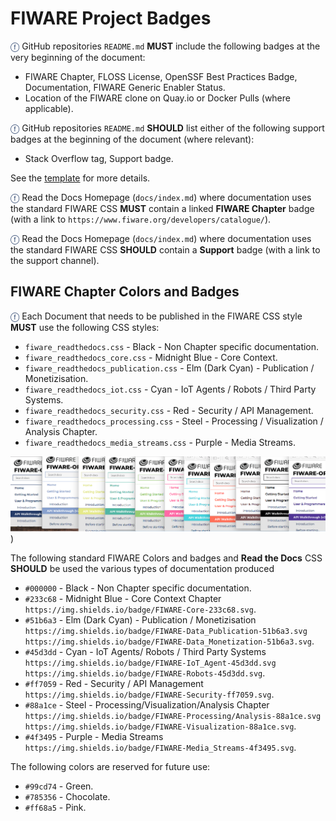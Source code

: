 # FIWARE Project Badges

<span style="color:#233c68;">&#x24D5;</span> GitHub repositories `README.md` **MUST** include the following badges at
the very beginning of the document:

-   FIWARE Chapter, FLOSS License, OpenSSF Best Practices Badge, Documentation, FIWARE Generic Enabler Status.
-   Location of the FIWARE clone on Quay.io or Docker Pulls (where applicable).

<span style="color:#233c68;">&#x24D5;</span> GitHub repositories `README.md` **SHOULD** list either of the following
support badges at the beginning of the document (where relevant):

-   Stack Overflow tag, Support badge.

See the [template](analytics_readthedocs.md) for more details.

<span style="color:#233c68;">&#x24D5;</span> Read the Docs Homepage (`docs/index.md`) where documentation uses the
standard FIWARE CSS **MUST** contain a linked **FIWARE Chapter** badge (with a link to
`https://www.fiware.org/developers/catalogue/`).

<span style="color:#233c68;">&#x24D5;</span> Read the Docs Homepage (`docs/index.md`) where documentation uses the
standard FIWARE CSS **SHOULD** contain a **Support** badge (with a link to the support channel).

## FIWARE Chapter Colors and Badges

<span style="color:#233c68;">&#x24D5;</span> Each Document that needs to be published in the FIWARE CSS style **MUST**
use the following CSS styles:

-   `fiware_readthedocs.css` - Black - Non Chapter specific documentation.
-   `fiware_readthedocs_core.css` - Midnight Blue - Core Context.
-   `fiware_readthedocs_publication.css` - Elm (Dark Cyan) - Publication / Monetizisation.
-   `fiware_readthedocs_iot.css` - Cyan - IoT Agents / Robots / Third Party Systems.
-   `fiware_readthedocs_security.css` - Red - Security / API Management.
-   `fiware_readthedocs_processing.css` - Steel - Processing / Visualization / Analysis Chapter.
-   `fiware_readthedocs_media_streams.css` - Purple - Media Streams.

![](img/Color-strip.png))

The following standard FIWARE Colors and badges and **Read the Docs** CSS **SHOULD** be used the various types of
documentation produced

-   `#000000` - Black - Non Chapter specific documentation.
-   `#233c68` - Midnight Blue - Core Context Chapter `https://img.shields.io/badge/FIWARE-Core-233c68.svg`.
-   `#51b6a3` - Elm (Dark Cyan) - Publication / Monetizisation
    `https://img.shields.io/badge/FIWARE-Data_Publication-51b6a3.svg`
    `https://img.shields.io/badge/FIWARE-Data_Monetization-51b6a3.svg`.
-   `#45d3dd` - Cyan - IoT Agents/ Robots / Third Party Systems
    `https://img.shields.io/badge/FIWARE-IoT_Agent-45d3dd.svg` `https://img.shields.io/badge/FIWARE-Robots-45d3dd.svg`.
-   `#ff7059` - Red - Security / API Management `https://img.shields.io/badge/FIWARE-Security-ff7059.svg`.
-   `#88a1ce` - Steel - Processing/Visualization/Analysis Chapter
    `https://img.shields.io/badge/FIWARE-Processing/Analysis-88a1ce.svg`
    `https://img.shields.io/badge/FIWARE-Visualization-88a1ce.svg`.
-   `#4f3495` - Purple - Media Streams `https://img.shields.io/badge/FIWARE-Media_Streams-4f3495.svg`.

The following colors are reserved for future use:

-   `#99cd74` - Green.
-   `#785356` - Chocolate.
-   `#ff68a5` - Pink.
